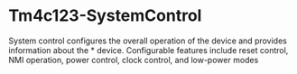 # Tm4c123-SystemControl
System control configures the overall operation of the device and provides information about the  * device. Configurable features include reset control, NMI operation, power control, clock control, and low-power modes
